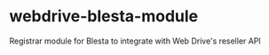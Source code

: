 webdrive-blesta-module
======================

Registrar module for Blesta to integrate with Web Drive's reseller API
